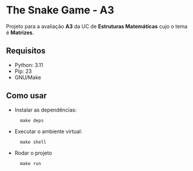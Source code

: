 # The Snake Game - A3

Projeto para a avaliação **A3** da UC de **Estruturas Matemáticas** cujo o tema é **Matrizes**.

## Requisitos

* Python: 3.11
* Pip: 23
* GNU/Make

## Como usar

* Instalar as dependências:

  ```shell
    make deps
  ```

* Executar o ambiente virtual:

  ```shell
    make shell
  ```

* Rodar o projeto

  ```shell
    make run
  ```
